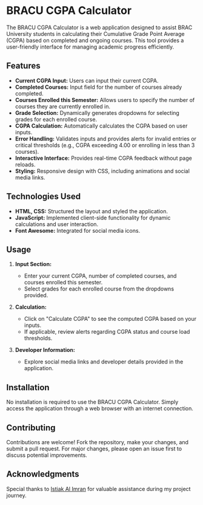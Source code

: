 # BRACU CGPA Calculator

The BRACU CGPA Calculator is a web application designed to assist BRAC University students in calculating their Cumulative Grade Point Average (CGPA) based on completed and ongoing courses. This tool provides a user-friendly interface for managing academic progress efficiently.

## Features

- **Current CGPA Input:** Users can input their current CGPA.
- **Completed Courses:** Input field for the number of courses already completed.
- **Courses Enrolled this Semester:** Allows users to specify the number of courses they are currently enrolled in.
- **Grade Selection:** Dynamically generates dropdowns for selecting grades for each enrolled course.
- **CGPA Calculation:** Automatically calculates the CGPA based on user inputs.
- **Error Handling:** Validates inputs and provides alerts for invalid entries or critical thresholds (e.g., CGPA exceeding 4.00 or enrolling in less than 3 courses).
- **Interactive Interface:** Provides real-time CGPA feedback without page reloads.
- **Styling:** Responsive design with CSS, including animations and social media links.

## Technologies Used

- **HTML, CSS:** Structured the layout and styled the application.
- **JavaScript:** Implemented client-side functionality for dynamic calculations and user interaction.
- **Font Awesome:** Integrated for social media icons.

## Usage

1. **Input Section:**
   - Enter your current CGPA, number of completed courses, and courses enrolled this semester.
   - Select grades for each enrolled course from the dropdowns provided.

2. **Calculation:**
   - Click on "Calculate CGPA" to see the computed CGPA based on your inputs.
   - If applicable, review alerts regarding CGPA status and course load thresholds.

3. **Developer Information:**
   - Explore social media links and developer details provided in the application.

## Installation

No installation is required to use the BRACU CGPA Calculator. Simply access the application through a web browser with an internet connection.

## Contributing

Contributions are welcome! Fork the repository, make your changes, and submit a pull request. For major changes, please open an issue first to discuss potential improvements.

## Acknowledgments

Special thanks to [Istiak Al Imran](https://www.linkedin.com/in/istiak-al-imran-55490b232/) for valuable assistance during my project journey.
